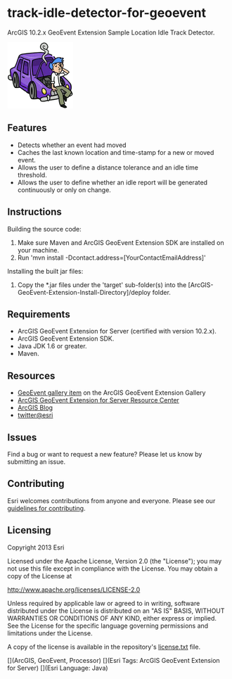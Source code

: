 # track-idle-detector-for-geoevent

ArcGIS 10.2.x GeoEvent Extension Sample Location Idle Track Detector.

![App](track-idle-detector-for-geoevent.png?raw=true)

## Features
* Detects whether an event had moved
* Caches the last known location and time-stamp for a new or moved event.
* Allows the user to define a distance tolerance and an idle time threshold.
* Allows the user to define whether an idle report will be generated continuously or only on change.

## Instructions

Building the source code:

1. Make sure Maven and ArcGIS GeoEvent Extension SDK are installed on your machine.
2. Run 'mvn install -Dcontact.address=[YourContactEmailAddress]'

Installing the built jar files:

1. Copy the *.jar files under the 'target' sub-folder(s) into the [ArcGIS-GeoEvent-Extension-Install-Directory]/deploy folder.

## Requirements

* ArcGIS GeoEvent Extension for Server (certified with version 10.2.x).
* ArcGIS GeoEvent Extension SDK.
* Java JDK 1.6 or greater.
* Maven.

## Resources

* [GeoEvent gallery item](http://www.arcgis.com/home/item.html?id=5d8e3446736d4df299c7c96bc275d561) on the ArcGIS GeoEvent Extension Gallery
* [ArcGIS GeoEvent Extension for Server Resource Center](http://links.esri.com/geoevent)
* [ArcGIS Blog](http://blogs.esri.com/esri/arcgis/)
* [twitter@esri](http://twitter.com/esri)

## Issues

Find a bug or want to request a new feature?  Please let us know by submitting an issue.

## Contributing

Esri welcomes contributions from anyone and everyone. Please see our [guidelines for contributing](https://github.com/esri/contributing).

## Licensing
Copyright 2013 Esri

Licensed under the Apache License, Version 2.0 (the "License");
you may not use this file except in compliance with the License.
You may obtain a copy of the License at

   http://www.apache.org/licenses/LICENSE-2.0

Unless required by applicable law or agreed to in writing, software
distributed under the License is distributed on an "AS IS" BASIS,
WITHOUT WARRANTIES OR CONDITIONS OF ANY KIND, either express or implied.
See the License for the specific language governing permissions and
limitations under the License.

A copy of the license is available in the repository's [license.txt](license.txt?raw=true) file.

[](ArcGIS, GeoEvent, Processor)
[](Esri Tags: ArcGIS GeoEvent Extension for Server)
[](Esri Language: Java)
